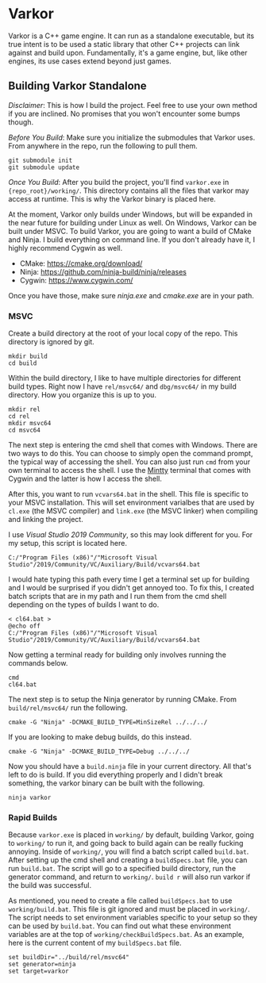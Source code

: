 # Varkor

Varkor is a C++ game engine. It can run as a standalone executable, but its true intent is to be used a static library that other C++ projects can link against and build upon. Fundamentally, it's a game engine, but, like other engines, its use cases extend beyond just games.

## Building Varkor Standalone

*Disclaimer*: This is how I build the project. Feel free to use your own method if you are inclined. No promises that you won't encounter some bumps though.

*Before You Build*: Make sure you initialize the submodules that Varkor uses. From anywhere in the repo, run the following to pull them.

```
git submodule init
git submodule update
```

*Once You Build*: After you build the project, you'll find `varkor.exe` in `{repo_root}/working/`. This directory contains all the files that varkor may access at runtime. This is why the Varkor binary is placed here.

At the moment, Varkor only builds under Windows, but will be expanded in the near future for building under Linux as well. On Windows, Varkor can be built under MSVC. To build Varkor, you are going to want a build of CMake and Ninja. I build everything on command line. If you don't already have it, I highly recommend Cygwin as well.

- CMake:  https://cmake.org/download/
- Ninja:  https://github.com/ninja-build/ninja/releases
- Cygwin: https://www.cygwin.com/

Once you have those, make sure *ninja.exe* and *cmake.exe* are in your path.

### MSVC

Create a build directory at the root of your local copy of the repo. This directory is ignored by git.

```
mkdir build
cd build
```

Within the build directory, I like to have multiple directories for different build types. Right now I have `rel/msvc64/` and `dbg/msvc64/` in my build directory. How you organize this is up to you.

```
mkdir rel
cd rel
mkdir msvc64
cd msvc64
```

The next step is entering the cmd shell that comes with Windows. There are two ways to do this. You can choose to simply open the command prompt, the typical way of accessing the shell. You can also just run `cmd` from your own terminal to access the shell. I use the [Mintty](https://mintty.github.io/) terminal that comes with Cygwin and the latter is how I access the shell.

After this, you want to run `vcvars64.bat` in the shell. This file is specific to your MSVC installation. This will set environment varialbes that are used by `cl.exe` (the MSVC compiler) and `link.exe` (the MSVC linker) when compiling and linking the project.

I use *Visual Studio 2019 Community*, so this may look different for you. For my setup, this script is located here.

```
C:/"Program Files (x86)"/"Microsoft Visual Studio"/2019/Community/VC/Auxiliary/Build/vcvars64.bat
```

I would hate typing this path every time I get a terminal set up for building and I would be surprised if you didn't get annoyed too. To fix this, I created batch scripts that are in my path and I run them from the cmd shell depending on the types of builds I want to do.

```
< cl64.bat >
@echo off
C:/"Program Files (x86)"/"Microsoft Visual Studio"/2019/Community/VC/Auxiliary/Build/vcvars64.bat
```

Now getting a terminal ready for building only involves running the commands below.

```
cmd
cl64.bat
```

The next step is to setup the Ninja generator by running CMake. From `build/rel/msvc64/` run the following.

```
cmake -G "Ninja" -DCMAKE_BUILD_TYPE=MinSizeRel ../../../
```

If you are looking to make debug builds, do this instead.

```
cmake -G "Ninja" -DCMAKE_BUILD_TYPE=Debug ../../../
```

Now you should have a `build.ninja` file in your current directory. All that's left to do is build. If you did everything properly and I didn't break something, the varkor binary can be built with the following.

```
ninja varkor
```

### Rapid Builds

Because `varkor.exe` is placed in `working/` by default, building Varkor, going to `working/` to run it, and going back to build again can be really fucking annoying. Inside of `working/`, you will find a batch script called `build.bat`. After setting up the cmd shell and creating a `buildSpecs.bat` file, you can run `build.bat`. The script will go to a specified build directory, run the generator command, and return to `working/`. `build r` will also run varkor if the build was successful.

As mentioned, you need to create a file called `buildSpecs.bat` to use `working/build.bat`. This file is git ignored and must be placed in `working/`. The script needs to set environment variables specific to your setup so they can be used by `build.bat`. You can find out what these environment variables are at the top of `working/checkBuildSpecs.bat`. As an example, here is the current content of my `buildSpecs.bat` file.

```
set buildDir="../build/rel/msvc64"
set generator=ninja
set target=varkor
```
